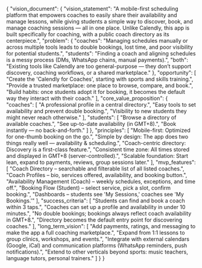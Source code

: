 {
  "vision_document": {
    "vision_statement": "A mobile-first scheduling platform that empowers coaches to easily share their availability and manage lessons, while giving students a simple way to discover, book, and manage coaching sessions — all in one place. Unlike Calendly, this app is built specifically for coaching, with a public coach directory as its centerpiece.",
    "problem": {
      "coaches": "Managing schedules manually or across multiple tools leads to double bookings, lost time, and poor visibility for potential students.",
      "students": "Finding a coach and aligning schedules is a messy process (DMs, WhatsApp chains, manual payments).",
      "both": "Existing tools like Calendly are too general-purpose — they don’t support discovery, coaching workflows, or a shared marketplace."
    },
    "opportunity": [
      "Create the 'Calendly for Coaches', starting with sports and skills training.",
      "Provide a trusted marketplace: one place to browse, compare, and book.",
      "Build habits: once students adopt it for booking, it becomes the default way they interact with their coach."
    ],
    "core_value_proposition": {
      "coaches": [
        "A professional profile in a central directory.",
        "Easy tools to set availability and prevent double booking.",
        "Visibility to new students they might never reach otherwise."
      ],
      "students": [
        "Browse a directory of available coaches.",
        "See up-to-date availability (in GMT+8).",
        "Book instantly — no back-and-forth."
      ]
    },
    "principles": [
      "Mobile-first: Optimized for one-thumb booking on the go.",
      "Simple by design: The app does two things really well — availability & scheduling.",
      "Coach-centric directory: Discovery is a first-class feature.",
      "Consistent time zone: All times stored and displayed in GMT+8 (server-controlled).",
      "Scalable foundation: Start lean, expand to payments, reviews, group sessions later."
    ],
    "mvp_features": [
      "Coach Directory – searchable and filterable list of all listed coaches.",
      "Coach Profiles – bio, services offered, availability, and booking button.",
      "Availability Management (Coach) – weekly schedules, exceptions, and time off.",
      "Booking Flow (Student) – select service, pick a slot, confirm booking.",
      "Dashboards – students see 'My Sessions,' coaches see 'My Bookings.'"
    ],
    "success_criteria": [
      "Students can find and book a coach within 3 taps.",
      "Coaches can set up a profile and availability in under 10 minutes.",
      "No double bookings; bookings always reflect coach availability in GMT+8.",
      "Directory becomes the default entry point for discovering coaches."
    ],
    "long_term_vision": [
      "Add payments, ratings, and messaging to make the app a full coaching marketplace.",
      "Expand from 1:1 lessons to group clinics, workshops, and events.",
      "Integrate with external calendars (Google, iCal) and communication platforms (WhatsApp reminders, push notifications).",
      "Extend to other verticals beyond sports: music teachers, language tutors, personal trainers."
    ]
  }
}
